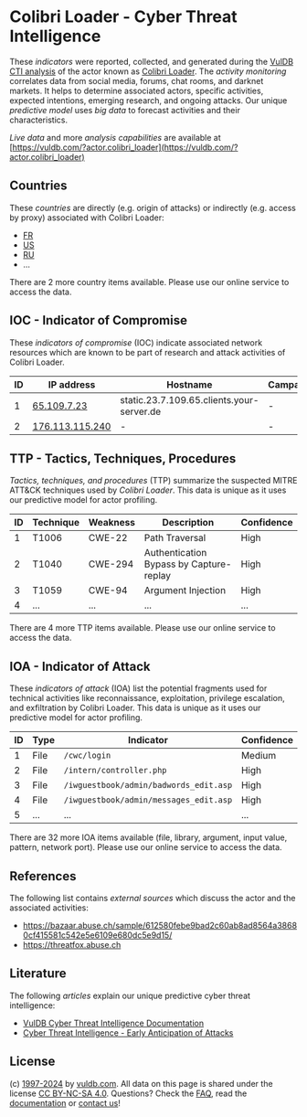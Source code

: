 # Colibri Loader - Cyber Threat Intelligence

These _indicators_ were reported, collected, and generated during the [VulDB CTI analysis](https://vuldb.com/?kb.cti) of the actor known as [Colibri Loader](https://vuldb.com/?actor.colibri_loader). The _activity monitoring_ correlates data from social media, forums, chat rooms, and darknet markets. It helps to determine associated actors, specific activities, expected intentions, emerging research, and ongoing attacks. Our unique _predictive model_ uses _big data_ to forecast activities and their characteristics.

_Live data_ and more _analysis capabilities_ are available at [https://vuldb.com/?actor.colibri_loader](https://vuldb.com/?actor.colibri_loader)

## Countries

These _countries_ are directly (e.g. origin of attacks) or indirectly (e.g. access by proxy) associated with Colibri Loader:

* [FR](https://vuldb.com/?country.fr)
* [US](https://vuldb.com/?country.us)
* [RU](https://vuldb.com/?country.ru)
* ...

There are 2 more country items available. Please use our online service to access the data.

## IOC - Indicator of Compromise

These _indicators of compromise_ (IOC) indicate associated network resources which are known to be part of research and attack activities of Colibri Loader.

ID | IP address | Hostname | Campaign | Confidence
-- | ---------- | -------- | -------- | ----------
1 | [65.109.7.23](https://vuldb.com/?ip.65.109.7.23) | static.23.7.109.65.clients.your-server.de | - | High
2 | [176.113.115.240](https://vuldb.com/?ip.176.113.115.240) | - | - | High

## TTP - Tactics, Techniques, Procedures

_Tactics, techniques, and procedures_ (TTP) summarize the suspected MITRE ATT&CK techniques used by _Colibri Loader_. This data is unique as it uses our predictive model for actor profiling.

ID | Technique | Weakness | Description | Confidence
-- | --------- | -------- | ----------- | ----------
1 | T1006 | CWE-22 | Path Traversal | High
2 | T1040 | CWE-294 | Authentication Bypass by Capture-replay | High
3 | T1059 | CWE-94 | Argument Injection | High
4 | ... | ... | ... | ...

There are 4 more TTP items available. Please use our online service to access the data.

## IOA - Indicator of Attack

These _indicators of attack_ (IOA) list the potential fragments used for technical activities like reconnaissance, exploitation, privilege escalation, and exfiltration by Colibri Loader. This data is unique as it uses our predictive model for actor profiling.

ID | Type | Indicator | Confidence
-- | ---- | --------- | ----------
1 | File | `/cwc/login` | Medium
2 | File | `/intern/controller.php` | High
3 | File | `/iwguestbook/admin/badwords_edit.asp` | High
4 | File | `/iwguestbook/admin/messages_edit.asp` | High
5 | ... | ... | ...

There are 32 more IOA items available (file, library, argument, input value, pattern, network port). Please use our online service to access the data.

## References

The following list contains _external sources_ which discuss the actor and the associated activities:

* https://bazaar.abuse.ch/sample/612580febe9bad2c60ab8ad8564a38680cf415581c542e5e6109e680dc5e9d15/
* https://threatfox.abuse.ch

## Literature

The following _articles_ explain our unique predictive cyber threat intelligence:

* [VulDB Cyber Threat Intelligence Documentation](https://vuldb.com/?kb.cti)
* [Cyber Threat Intelligence - Early Anticipation of Attacks](https://www.scip.ch/en/?labs.20201022)

## License

(c) [1997-2024](https://vuldb.com/?kb.changelog) by [vuldb.com](https://vuldb.com/?kb.about). All data on this page is shared under the license [CC BY-NC-SA 4.0](https://creativecommons.org/licenses/by-nc-sa/4.0/). Questions? Check the [FAQ](https://vuldb.com/?kb.faq), read the [documentation](https://vuldb.com/?kb) or [contact us](https://vuldb.com/?contact)!
